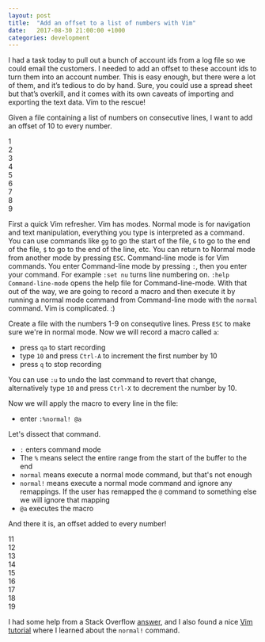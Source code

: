 ```yaml
---
layout: post
title:  "Add an offset to a list of numbers with Vim"
date:   2017-08-30 21:00:00 +1000
categories: development
---
```


I had a task today to pull out a bunch of account ids from a log file so we could email the customers. I needed to add an offset to these account ids to turn them into an account number. This is easy enough, but there were a lot of them, and it’s tedious to do by hand. Sure, you could use a spread sheet but that’s overkill, and it comes with its own caveats of importing and exporting the text data. Vim to the rescue!

Given a file containing a list of numbers on consecutive lines, I want to add an offset of 10 to every number.

1<br />
2<br />
3<br />
4<br />
5<br />
6<br />
7<br />
8<br />
9<br />

First a quick Vim refresher. Vim has modes. Normal mode is for navigation and text manipulation, everything you type is interpreted as a command. You can use commands like `gg` to go the start of the file, `G` to go to the end of the file, `$` to go to the end of the line, etc. You can return to Normal mode from another mode by pressing `ESC`. Command-line mode is for Vim commands. You enter Command-line mode by pressing `:`, then you enter your command. For example `:set nu` turns line numbering on. `:help  Command-line-mode` opens the help file for Command-line-mode. With that out of the way, we are going to record a macro and then execute it by running a normal mode command from Command-line mode with the `normal` command. Vim is complicated. :)

Create a file with the numbers 1-9 on consequtive lines. Press `ESC` to make sure we're in normal mode. Now we will record a macro called `a`:

- press `qa` to start recording
- type `10` and press `Ctrl-A` to increment the first number by 10
- press `q` to stop recording

You can use `:u` to undo the last command to revert that change, alternatively type `10` and press `Ctrl-X` to decrement the number by 10.

Now we will apply the macro to every line in the file:

- enter `:%normal! @a`

Let's dissect that command. 

- `:` enters command mode
- The `%` means select the entire range from the start of the buffer to the end
- `normal` means execute a normal mode command, but that's not enough 
- `normal!` means execute a normal mode command and ignore any remappings. If the user has remapped the `@` command to something else we will ignore that mapping
- `@a` executes the macro

And there it is, an offset added to every number!

11<br />
12<br />
13<br />
14<br />
15<br />
16<br />
17<br />
18<br />
19<br />

I had some help from a Stack Overflow [answer](https://stackoverflow.com/questions/390174/in-vim-how-do-i-apply-a-macro-to-a-set-of-lines), and  I also found a nice [Vim tutorial](http://learnvimscriptthehardway.stevelosh.com/) where I learned about the `normal!` command.